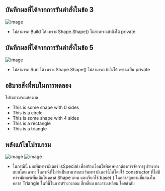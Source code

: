 ## บันทึกผลที่ได้จากการรันคำสั่งในข้อ 3
![image](https://github.com/Phetteepop/03376836-OOP-2566-Lab-10/assets/144197367/8de3111f-8622-4fea-944a-c61da3fd69db)

- ไม่สามารถ Build ได้ เพราะ Shape.Shape() ไม่สามารถเข้าถึงได้ private

## บันทึกผลที่ได้จากการรันคำสั่งในข้อ 5
![image](https://github.com/Phetteepop/03376836-OOP-2566-Lab-10/assets/144197367/ad9d3dc0-55df-4cb7-be0c-2805b98dc7c8)

- ไม่สามารถ Run ได้ เพราะ Shape.Shape() ไม่สามารถเข้าถึงได้ เพราะเป็น  private

## อธิบายสิ่งที่พบในการทดลอง

โปรแกรมจะแสดงผล 

- This is some shape with 0 sides
- This is a circle
- This is some shape with 4 sides
- This is a rectangle
- This is a triangle

## หลังแก้ไขโปรแกรม
![image](https://github.com/Phetteepop/03376836-OOP-2566-Lab-10/assets/144197367/c61eb02f-6f4d-46b2-b7f2-b5608c9a350f)
![image](https://github.com/Phetteepop/03376836-OOP-2566-Lab-10/assets/144197367/e19f521e-9517-4142-8a50-3314cec9df70)



- ในกรณีนี้ ผมเพิ่มพารามิเตอร์ isSpecial เพื่อสร้างเงื่อนไขพิเศษหากต้องการจัดการรูปร่างบางแบบโดยเฉพาะ ในกรณีที่ไม่จำเป็นสามารถละเว้นพารามิเตอร์นี้ได้โดยใช้ constructor ที่ไม่มีพารามิเตอร์เพิ่มเติมในคลาส Shape แทน และเรียกใช้ base( ) ในคลาสลูกตามที่แสดงในคลาส Triangle ในที่นี้ในการสร้างวงกลม สี่เหลี่ยม และสามเหลี่ยม โดยลำดับ

